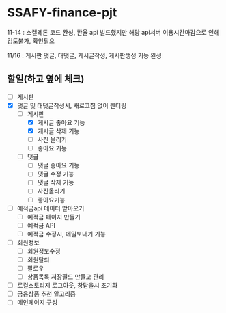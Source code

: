 # SSAFY-finance-pjt


11-14 : 스켈레톤 코드 완성, 환율 api 빌드했지만 해당 api서버 이용시간마감으로 인해 검토불가, 확인필요

11/16 : 게시판 댓글, 대댓글, 게시글작성, 게시판생성 기능 완성



## 할일(하고 옆에 체크)

- [ ] 게시판
- [X] 댓글 및 대댓글작성시, 새로고침 없이 렌더링
  - [ ] 게시판
    - [X] 게시글 좋아요 기능
    - [X] 게시글 삭제 기능
    - [ ] 사진 올리기
    - [ ] 좋아요 기능
  - [ ] 댓글 
    - [ ] 댓글 좋아요 기능
    - [ ] 댓글 수정 기능
    - [ ] 댓글 삭제 기능
    - [ ] 사진올리기
    - [ ] 좋아요기능
- [ ] 예적금api 데이터 받아오기
  - [ ] 예적금 페이지 만들기
  - [ ] 예적금 API
  - [ ] 예적금 수정시, 메일보내기 기능
- [ ] 회원정보
  - [ ] 회원정보수정
  - [ ] 회원탈퇴
  - [ ] 팔로우
  - [ ] 상품목록 저장필드 만들고 관리
- [ ] 로컬스토리지 로그아웃, 창닫을시 초기화
- [ ] 금융상품 추천 알고리즘
- [ ] 메인페이지 구성
